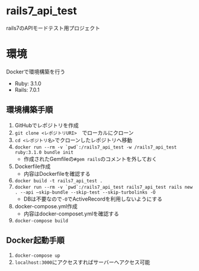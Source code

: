 # rails7_api_test
rails7のAPIモードテスト用プロジェクト

# 環境
Dockerで環境構築を行う
* Ruby: 3.1.0
* Rails: 7.0.1

## 環境構築手順
1. GitHubでレポジトリを作成
2. `git clone <レポジトリURI>`　でローカルにクローン
3. `cd <レポジトリ名>`でクローンしたレポジトリへ移動
4. ```docker run --rm -v `pwd`:/rails7_api_test -w /rails7_api_test ruby:3.1.0 bundle init```
    * 作成されたGemfileの`#gem rails`のコメントを外しておく
5. Dockerfile作成
    * 内容はDockerfileを確認する
6. `docker build -t rails7_api_test .`
7. ```docker run --rm -v `pwd`:/rails7_api_test rails7_api_test rails new . --api –skip-bundle --skip-test --skip-turbolinks -O```
    * DBは不要なので`-O`でActiveRecordを利用しないようにする
8. docker-compose.yml作成
    * 内容はdocker-composet.ymlを確認する
9. `docker-compose build`

## Docker起動手順
1. `docker-compose up`
2. `localhost:3000`にアクセスすればサーバーへアクセス可能
